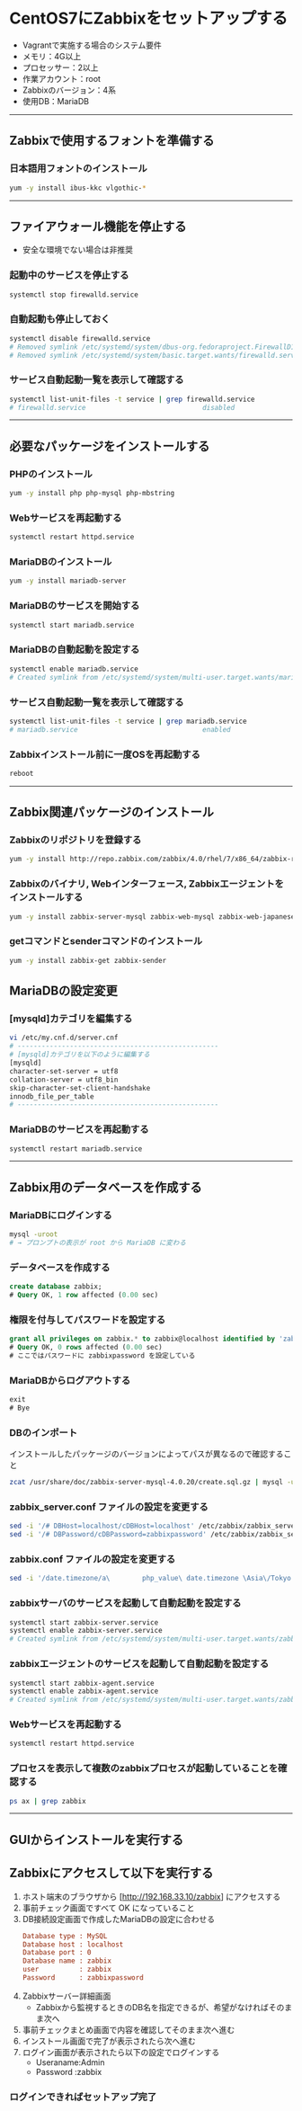 # CentOS7にZabbixをセットアップする

* Vagrantで実施する場合のシステム要件
* メモリ：4G以上
* プロセッサー：2以上
* 作業アカウント：root
* Zabbixのバージョン：4系
* 使用DB：MariaDB

---

## Zabbixで使用するフォントを準備する

### 日本語用フォントのインストール

```bash
yum -y install ibus-kkc vlgothic-*
```

---

## ファイアウォール機能を停止する

* 安全な環境でない場合は非推奨

### 起動中のサービスを停止する

```bash
systemctl stop firewalld.service
```

### 自動起動も停止しておく

```bash
systemctl disable firewalld.service
# Removed symlink /etc/systemd/system/dbus-org.fedoraproject.FirewallD1.service.
# Removed symlink /etc/systemd/system/basic.target.wants/firewalld.service.
```

### サービス自動起動一覧を表示して確認する

```bash
systemctl list-unit-files -t service | grep firewalld.service
# firewalld.service                             disabled
```

---

## 必要なパッケージをインストールする

### PHPのインストール

```bash
yum -y install php php-mysql php-mbstring
```

### Webサービスを再起動する

```bash
systemctl restart httpd.service
```

### MariaDBのインストール

```bash
yum -y install mariadb-server
```

### MariaDBのサービスを開始する

```bash
systemctl start mariadb.service
```

### MariaDBの自動起動を設定する

```bash
systemctl enable mariadb.service
# Created symlink from /etc/systemd/system/multi-user.target.wants/mariadb.service to /usr/lib/systemd/system/mariadb.service.
```

### サービス自動起動一覧を表示して確認する

```bash
systemctl list-unit-files -t service | grep mariadb.service
# mariadb.service                               enabled
```

### Zabbixインストール前に一度OSを再起動する

```bash
reboot
```

---

## Zabbix関連パッケージのインストール

### Zabbixのリポジトリを登録する

```bash
yum -y install http://repo.zabbix.com/zabbix/4.0/rhel/7/x86_64/zabbix-release-4.0-1.el7.noarch.rpm
```

### Zabbixのバイナリ, Webインターフェース, Zabbixエージェントをインストールする

```bash
yum -y install zabbix-server-mysql zabbix-web-mysql zabbix-web-japanese zabbix-agent
```

### getコマンドとsenderコマンドのインストール

```bash
yum -y install zabbix-get zabbix-sender
```

## MariaDBの設定変更

### [mysqld]カテゴリを編集する

```bash
vi /etc/my.cnf.d/server.cnf
# --------------------------------------------------
# [mysqld]カテゴリを以下のように編集する
[mysqld]
character-set-server = utf8
collation-server = utf8_bin
skip-character-set-client-handshake
innodb_file_per_table
# --------------------------------------------------
```

### MariaDBのサービスを再起動する

```bash
systemctl restart mariadb.service
```

---

## Zabbix用のデータベースを作成する

### MariaDBにログインする

```bash
mysql -uroot
# → プロンプトの表示が root から MariaDB に変わる
```

### データベースを作成する

```sql
create database zabbix;
# Query OK, 1 row affected (0.00 sec)
```

### 権限を付与してパスワードを設定する

```sql
grant all privileges on zabbix.* to zabbix@localhost identified by 'zabbixpassword';
# Query OK, 0 rows affected (0.00 sec)
# ここではパスワードに zabbixpassword を設定している
```

### MariaDBからログアウトする

```sql
exit
# Bye
```

### DBのインポート

インストールしたパッケージのバージョンによってパスが異なるので確認すること

```bash
zcat /usr/share/doc/zabbix-server-mysql-4.0.20/create.sql.gz | mysql -uroot zabbix
```

### zabbix_server.conf ファイルの設定を変更する

```bash
sed -i '/# DBHost=localhost/cDBHost=localhost' /etc/zabbix/zabbix_server.conf
sed -i '/# DBPassword/cDBPassword=zabbixpassword' /etc/zabbix/zabbix_server.conf
```

### zabbix.conf ファイルの設定を変更する

```bash
sed -i '/date.timezone/a\        php_value\ date.timezone \Asia\/Tokyo' /etc/httpd/conf.d/zabbix.conf
```

### zabbixサーバのサービスを起動して自動起動を設定する

```bash
systemctl start zabbix-server.service
systemctl enable zabbix-server.service
# Created symlink from /etc/systemd/system/multi-user.target.wants/zabbix-server.service to /usr/lib/systemd/system/zabbix-server.service.
```

### zabbixエージェントのサービスを起動して自動起動を設定する

```bash
systemctl start zabbix-agent.service
systemctl enable zabbix-agent.service
# Created symlink from /etc/systemd/system/multi-user.target.wants/zabbix-agent.service to /usr/lib/systemd/system/zabbix-agent.service.
```

### Webサービスを再起動する

```bash
systemctl restart httpd.service
```

### プロセスを表示して複数のzabbixプロセスが起動していることを確認する

```bash
ps ax | grep zabbix
```

---

## GUIからインストールを実行する

## Zabbixにアクセスして以下を実行する

1. ホスト端末のブラウザから [<http://192.168.33.10/zabbix>] にアクセスする
2. 事前チェック画面ですべて OK になっていること
3. DB接続設定画面で作成したMariaDBの設定に合わせる
    ```ini
    Database type : MySQL
    Database host : localhost
    Database port : 0
    Database name : zabbix
    user          : zabbix
    Password      : zabbixpassword
   ```
4. Zabbixサーバー詳細画面
   * Zabbixから監視するときのDB名を指定できるが、希望がなければそのまま次へ
5. 事前チェックまとめ画面で内容を確認してそのまま次へ進む
6. インストール画面で完了が表示されたら次へ進む
7. ログイン画面が表示されたら以下の設定でログインする
    * Useraname:Admin
    * Password :zabbix

### ログインできればセットアップ完了
